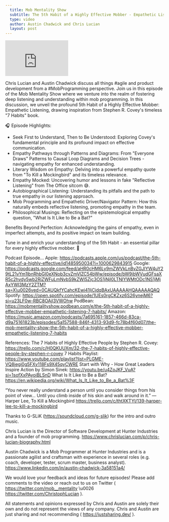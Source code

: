 ```yaml
---
  title: Mob Mentality Show
  subtitle: The 5th Habit of a Highly Effective Mobber - Empathetic Listening (7 Habits)
  type: video
  author: Austin Chadwick and Chris Lucian
  layout: post
---
```


<iframe width="200" height="113" src="https://www.youtube.com/embed/RqazNQKZ0bM?feature=oembed" frameborder="0" allow="accelerometer; autoplay; clipboard-write; encrypted-media; gyroscope; picture-in-picture; web-share" allowfullscreen title="The 5th Habit of a Highly Effective Mobber: Empathetic Listening (7 Habits)"></iframe>

Chris Lucian and Austin Chadwick discuss all things #agile and product development from a #MobProgramming perspective. Join us in this episode of the Mob Mentality Show where we venture into the realm of fostering deep listening and understanding within mob programming. In this discussion, we unveil the profound 5th Habit of a Highly Effective Mobber: Empathetic Listening, drawing inspiration from Stephen R. Covey's timeless \"7 Habits\" book. 

🎧 Episode Highlights:
- Seek First to Understand, Then to Be Understood: Exploring Covey's fundamental principle and its profound impact on effective communication.
- Empathy Pathways through Patterns and Diagrams: From \"Everyone Draws\" Patterns to Causal Loop Diagrams and Decision Trees - navigating empathy for enhanced understanding.
- Literary Wisdom on Empathy: Delving into a powerful empathy quote from \"To Kill a Mockingbird\" and its timeless relevance.
- Empathy Mocked: Uncovering humor and lessons in fake \"Reflective Listening\" from The Office sitcom 😅.
- Autobiographical Listening: Understanding its pitfalls and the path to true empathy in our listening approach.
- Mob Programming and Empathetic Driver/Navigator Pattern: How this naturally embeds reflective listening, promoting empathy in the team.
- Philosophical Musings: Reflecting on the epistemological empathy question, \"What Is It Like to Be a Bat?\"

Benefits Beyond Perfection: Acknowledging the gains of empathy, even in imperfect attempts, and its positive impact on team building.

Tune in and enrich your understanding of the 5th Habit - an essential pillar for every highly effective mobber. 🌟

Podcast Episode…
Apple: https://podcasts.apple.com/us/podcast/the-5th-habit-of-a-highly-effective/id1485950034?i=1000629843915
Google: https://podcasts.google.com/feed/aHR0cHM6Ly9mZWVkLnBvZGJlYW4uY29tL21vYm1lbnRhbGl0eXNob3cvZmVlZC54bWw/episode/bW9ibWVudGFsaXR5c2hvdy5wb2RiZWFuLmNvbS9kZWI5Zjc3OS1jNjI0LTNlYWMtODc1NS1jMjAxYWI3MzY2ZTM?sa=X\u0026ved=0CAUQkfYCahcKEwi41IjCjdqBAxUAAAAAHQAAAAAQAQ
Spotify: https://open.spotify.com/episode/1UEs0rgCKZxz6S26ynejM6?si=u23LF0w-RBC8OAjl3VWOhw
PodBean: https://mobmentalityshow.podbean.com/e/the-5th-habit-of-a-highly-effective-mobber-empathetic-listening-7-habits/
Amazon: https://music.amazon.com/podcasts/7a695161-1857-466d-83ca-d9a75161823b/episodes/5a157588-846f-4313-93d9-fc78b4f60d07/the-mob-mentality-show-the-5th-habit-of-a-highly-effective-mobber-empathetic-listening-7-habits

References:
The 7 Habits of Highly Effective People by Stephen R. Covey: https://trello.com/c/H0QKUUXm/32-the-7-habits-of-highly-effective-people-by-stephen-r-covey
7 Habits Playlist: https://www.youtube.com/playlist?list=PLGME-VQ8iegi0g5FXv118Fs9X45qyCWRE
Start with Why - How Great Leaders Inspire Action by Simon Sinek: https://youtu.be/u4ZoJKF_VuA?si=1sofXxPAyoiBLSnD
What Is It Like to Be a Bat? https://en.wikipedia.org/wiki/What_Is_It_Like_to_Be_a_Bat%3F

“You never really understand a person until you consider things from his point of view... Until you climb inside of his skin and walk around in it.”
― Harper Lee, To Kill a Mockingbird
https://trello.com/c/thtXKTYl/139-harper-lee-to-kill-a-mockingbird

Thanks to G-SLiK (https://soundcloud.com/g-slik) for the intro and outro music.
 
Chris Lucian is the Director of Software Development at Hunter Industries and a founder of mob programming. https://www.chrislucian.com/p/chris-lucian-biography.html 

Austin Chadwick is a Mob Programmer at Hunter Industries and is a passionate agilist and craftsman with experience in several roles (e.g. coach, developer, tester, scrum master, business analyst). https://www.linkedin.com/in/austin-chadwick-3a58151a4/ 
 
We would love your feedback and ideas for future episodes! Please add comments to the video or reach out to us on Twitter ( https://twitter.com/mob__mentality \u0026 https://twitter.com/ChristophLucian ).
 
All statements and opinions expressed by Chris and Austin are solely their own and do not represent the views of any company. Chris and Austin are just sharing and not recommending ( https://justsharing.dev/ ).

